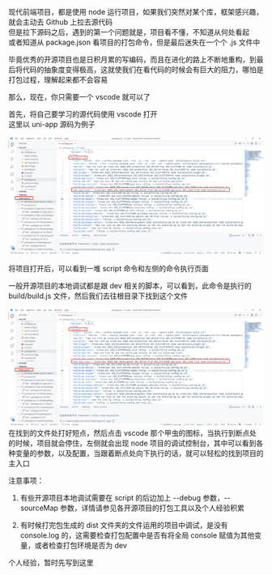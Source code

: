 现代前端项目，都是使用 node 运行项目，如果我们突然对某个库，框架感兴趣，就会主动去 Github 上拉去源代码  
但是拉下源码之后，遇到的第一个问题就是，项目看不懂，不知道从何处看起  
或者知道从 package.json 看项目的打包命令，但是最后迷失在一个个 .js 文件中  

毕竟优秀的开源项目也是日积月累的写编码，而且在进化的路上不断地重构，到最后将代码的抽象度变得极高，这就使我们在看代码的时候会有巨大的阻力，哪怕是打包过程，理解起来都不会容易

那么，现在，你只需要一个 vscode 就可以了  

首先，将自己要学习的源代码使用 vscode 打开   
这里以 uni-app 源码为例子  

![index](./img/index.png)

将项目打开后，可以看到一堆 script 命令和左侧的命令执行页面  

一般开源项目的本地调试都是跟 dev 相关的脚本，可以看到，此命令是执行的 build/build.js 文件，然后我们去往根目录下找到这个文件  

 ![step2](./img/index.png)  
 在找到的文件处打好短点，然后点击 vscode 那个甲虫的图标，当执行到断点处的时候，项目就会停住，左侧就会出现 node 项目的调试控制台，其中可以看到各种变量的参数，以及配置，当跟着断点处向下执行的话，就可以轻松的找到项目的主入口  

 注意事项：  
 1. 有些开源项目本地调试需要在 script 的后边加上 --debug 参数，--sourceMap 参数，详情请参见各开源项目的打包工具以及个人经验积累  

 2. 有时候打完包生成的 dist 文件夹的文件运用的项目中调试，是没有 console.log 的，这需要检查打包配置中是否有将全局 console 赋值为其他变量，或者检查打包环境是否为 dev   

 个人经验，暂时先写到这里

